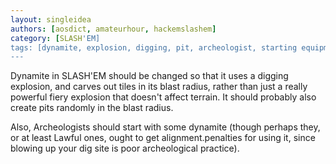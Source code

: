 ```yaml
---
layout: singleidea
authors: [aosdict, amateurhour, hackemslashem]
category: [SLASH'EM]
tags: [dynamite, explosion, digging, pit, archeologist, starting equipment, alignment record]
---
```

Dynamite in SLASH'EM should be changed so that it uses a digging explosion, and
carves out tiles in its blast radius, rather than just a really powerful fiery
explosion that doesn't affect terrain. It should probably also create pits
randomly in the blast radius.

Also, Archeologists should start with some dynamite (though perhaps they, or at
least Lawful ones, ought to get alignment.penalties for using it, since blowing
up your dig site is poor archeological practice).
